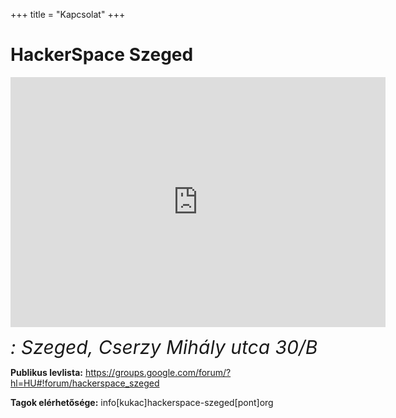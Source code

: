 +++
title = "Kapcsolat"
+++

# HackerSpace Szeged

<iframe style="border: 0;" src="https://www.google.com/maps/embed?pb=!1m0!3m2!1shu!2shu!4v1473882580769!6m8!1m7!1sKn95vCTmaGnVrMZs0D4sXw!2m2!1d46.26026876977257!2d20.13194914314797!3f189.65892655168904!4f8.977179313612169!5f0.4000000000000002" allowfullscreen="allowfullscreen" width="600" height="400" frameborder="0"></iframe>

<link rel="stylesheet" href="https://use.fontawesome.com/releases/v5.8.1/css/all.css" integrity="sha384-50oBUHEmvpQ+1lW4y57PTFmhCaXp0ML5d60M1M7uH2+nqUivzIebhndOJK28anvf" crossorigin="anonymous">

<i class="fa fa-map-marked-alt" style="font-size:30px">: Szeged, Cserzy Mihály utca 30/B</i>

<a href=https://join.skype.com/njgVIxHImwM2><i class="fab fa-skype" style="font-size:40px"></i></a>        <a href=https://www.facebook.com/Hackerspace-Szeged-100898773575308><i class="fab fa-facebook-square" style="font-size:40px"></i></a>       <a href=https://www.meetup.com/Hackerspace-Szeged-workshops-and-meetups><i class="fab fa-meetup" style="font-size:35px"></i> </a>


**Publikus levlista:** https://groups.google.com/forum/?hl=HU#!forum/hackerspace_szeged

**Tagok elérhetősége:** info[kukac]hackerspace-szeged[pont]org
